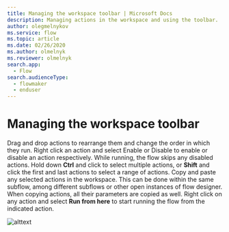 ```yaml
---
title: Managing the workspace toolbar | Microsoft Docs
description: Managing actions in the workspace and using the toolbar.
author: olegmelnykov
ms.service: flow
ms.topic: article
ms.date: 02/26/2020
ms.author: olmelnyk
ms.reviewer: olmelnyk
search.app: 
  - Flow
search.audienceType: 
  - flowmaker
  - enduser
---
```


# Managing the workspace toolbar

Drag and drop actions to rearrange them and change the order in which they run. Right click an action and select Enable or Disable to enable or disable an action respectively. While running, the flow skips any disabled actions. Hold down **Ctrl** and click to select multiple actions, or **Shift** and click the first and last actions to select a range of actions. Copy and paste any selected actions in the workspace. This can be done within the same subflow, among different subflows or other open instances of flow designer. When copying actions, all their parameters are copied as well. Right click on any action and select **Run from here** to start running the flow from the indicated action.

![alttext](\media\imgname.png)